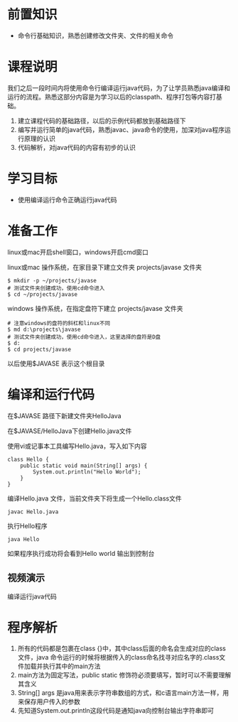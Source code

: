 # 前置知识

* 命令行基础知识，熟悉创建修改文件夹、文件的相关命令

# 课程说明

我们之后一段时间内将使用命令行编译运行java代码，为了让学员熟悉java编译和运行的流程。熟悉这部分内容是为学习以后的classpath、程序打包等内容打基础。

1. 建立课程代码的基础路径，以后的示例代码都放到基础路径下
2. 编写并运行简单的java代码，熟悉javac、java命令的使用，加深对java程序运行原理的认识
3. 代码解析，对java代码的内容有初步的认识

# 学习目标

- 使用编译运行命令正确运行java代码

# 准备工作

linux或mac开启shell窗口，windows开启cmd窗口

linux或mac 操作系统，在家目录下建立文件夹 projects/javase 文件夹

```
$ mkdir -p ~/projects/javase
# 测试文件夹创建成功，使用cd命令进入
$ cd ~/projects/javase
```

windows 操作系统，在指定盘符下建立 projects/javase 文件夹

```
# 注意windows的盘符的斜杠和linux不同
$ md d:\projects\javase
# 测试文件夹创建成功，使用cd命令进入，这里选择的盘符是D盘
$ d:
$ cd projects/javase
```

以后使用$JAVASE 表示这个根目录

# 编译和运行代码

在$JAVASE 路径下新建文件夹HelloJava

在$JAVASE/HelloJava下创建Hello.java文件

使用vi或记事本工具编写Hello.java，写入如下内容

```
class Hello {
    public static void main(String[] args) {
        System.out.println("Hello World");
    }
}
```

编译Hello.java 文件，当前文件夹下将生成一个Hello.class文件

```
javac Hello.java
```

执行Hello程序

```
java Hello
```

如果程序执行成功将会看到Hello world 输出到控制台

## 视频演示

编译运行java代码

# 程序解析

1. 所有的代码都是包裹在class {}中，其中class后面的命名会生成对应的class文件，java 命令运行的时候将根据传入的class命名找寻对应名字的.class文件加载并执行其中的main方法
2. main方法为固定写法，public static 修饰符必须要填写，暂时可以不需要理解其含义
3. String[] args 是java用来表示字符串数组的方式，和c语言main方法一样，用来保存用户传入的参数
4. 先知道System.out.println这段代码是通知java向控制台输出字符串即可